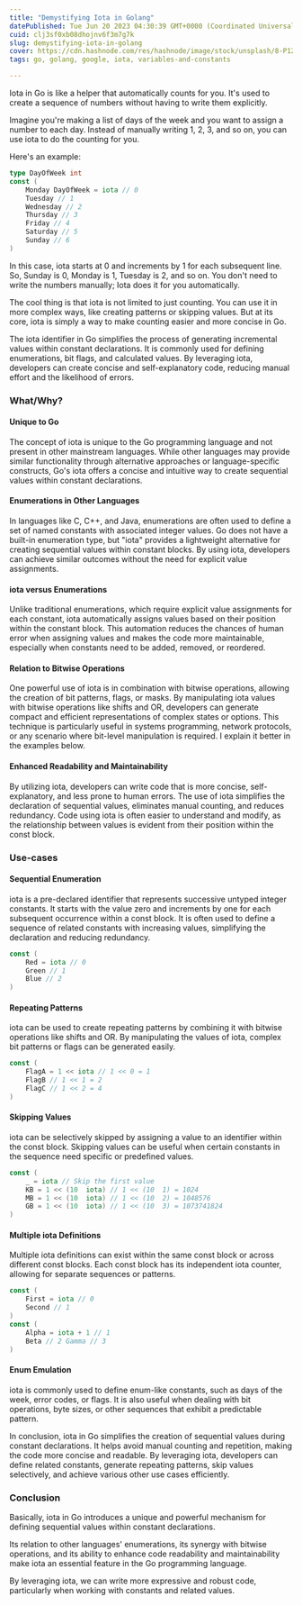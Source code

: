 ```yaml
---
title: "Demystifying Iota in Golang"
datePublished: Tue Jun 20 2023 04:30:39 GMT+0000 (Coordinated Universal Time)
cuid: clj3sf0xb08dhojnv6f3m7g7k
slug: demystifying-iota-in-golang
cover: https://cdn.hashnode.com/res/hashnode/image/stock/unsplash/8-P12w-Ntwg/upload/fa2ef5b6ea83d317cbe25b89f1bc2ef2.jpeg
tags: go, golang, google, iota, variables-and-constants

---
```


Iota in Go is like a helper that automatically counts for you. It's used to create a sequence of numbers without having to write them explicitly.

Imagine you're making a list of days of the week and you want to assign a number to each day. Instead of manually writing 1, 2, 3, and so on, you can use iota to do the counting for you.

Here's an example:

```go
type DayOfWeek int
const ( 
    Monday DayOfWeek = iota // 0 
    Tuesday // 1 
    Wednesday // 2 
    Thursday // 3 
    Friday // 4 
    Saturday // 5 
    Sunday // 6 
)
```

In this case, iota starts at 0 and increments by 1 for each subsequent line. So, Sunday is 0, Monday is 1, Tuesday is 2, and so on. You don't need to write the numbers manually; Iota does it for you automatically.

The cool thing is that iota is not limited to just counting. You can use it in more complex ways, like creating patterns or skipping values. But at its core, iota is simply a way to make counting easier and more concise in Go.

The iota identifier in Go simplifies the process of generating incremental values within constant declarations. It is commonly used for defining enumerations, bit flags, and calculated values. By leveraging iota, developers can create concise and self-explanatory code, reducing manual effort and the likelihood of errors.

### What/Why?

#### Unique to Go

The concept of iota is unique to the Go programming language and not present in other mainstream languages. While other languages may provide similar functionality through alternative approaches or language-specific constructs, Go's iota offers a concise and intuitive way to create sequential values within constant declarations.

#### Enumerations in Other Languages

In languages like C, C++, and Java, enumerations are often used to define a set of named constants with associated integer values. Go does not have a built-in enumeration type, but "iota" provides a lightweight alternative for creating sequential values within constant blocks. By using iota, developers can achieve similar outcomes without the need for explicit value assignments.

#### iota versus Enumerations

Unlike traditional enumerations, which require explicit value assignments for each constant, iota automatically assigns values based on their position within the constant block. This automation reduces the chances of human error when assigning values and makes the code more maintainable, especially when constants need to be added, removed, or reordered.

#### Relation to Bitwise Operations

One powerful use of iota is in combination with bitwise operations, allowing the creation of bit patterns, flags, or masks. By manipulating iota values with bitwise operations like shifts and OR, developers can generate compact and efficient representations of complex states or options. This technique is particularly useful in systems programming, network protocols, or any scenario where bit-level manipulation is required. I explain it better in the examples below.

#### Enhanced Readability and Maintainability

By utilizing iota, developers can write code that is more concise, self-explanatory, and less prone to human errors. The use of iota simplifies the declaration of sequential values, eliminates manual counting, and reduces redundancy. Code using iota is often easier to understand and modify, as the relationship between values is evident from their position within the const block.

### Use-cases

#### Sequential Enumeration

iota is a pre-declared identifier that represents successive untyped integer constants. It starts with the value zero and increments by one for each subsequent occurrence within a const block. It is often used to define a sequence of related constants with increasing values, simplifying the declaration and reducing redundancy.

```go
const ( 
    Red = iota // 0 
    Green // 1 
    Blue // 2 
)
```

#### Repeating Patterns

iota can be used to create repeating patterns by combining it with bitwise operations like shifts and OR. By manipulating the values of iota, complex bit patterns or flags can be generated easily.

```go
const ( 
    FlagA = 1 << iota // 1 << 0 = 1 
    FlagB // 1 << 1 = 2 
    FlagC // 1 << 2 = 4 
)
```

#### Skipping Values

iota can be selectively skipped by assigning a value to an identifier within the const block. Skipping values can be useful when certain constants in the sequence need specific or predefined values.

```go
const ( 
    _ = iota // Skip the first value 
    KB = 1 << (10  iota) // 1 << (10  1) = 1024 
    MB = 1 << (10  iota) // 1 << (10  2) = 1048576 
    GB = 1 << (10  iota) // 1 << (10  3) = 1073741824 
)
```

#### Multiple iota Definitions

Multiple iota definitions can exist within the same const block or across different const blocks. Each const block has its independent iota counter, allowing for separate sequences or patterns.

```go
const ( 
    First = iota // 0 
    Second // 1 
) 
const ( 
    Alpha = iota + 1 // 1 
    Beta // 2 Gamma // 3 
)
```

#### Enum Emulation

iota is commonly used to define enum-like constants, such as days of the week, error codes, or flags. It is also useful when dealing with bit operations, byte sizes, or other sequences that exhibit a predictable pattern.

In conclusion, iota in Go simplifies the creation of sequential values during constant declarations. It helps avoid manual counting and repetition, making the code more concise and readable. By leveraging iota, developers can define related constants, generate repeating patterns, skip values selectively, and achieve various other use cases efficiently.

### Conclusion

Basically, iota in Go introduces a unique and powerful mechanism for defining sequential values within constant declarations.

Its relation to other languages' enumerations, its synergy with bitwise operations, and its ability to enhance code readability and maintainability make iota an essential feature in the Go programming language.

By leveraging iota, we can write more expressive and robust code, particularly when working with constants and related values.
